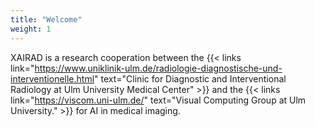 ```yaml
---
title: "Welcome"
weight: 1
---
```


XAIRAD is a research cooperation between the 
{{< links link="https://www.uniklinik-ulm.de/radiologie-diagnostische-und-interventionelle.html" text="Clinic for Diagnostic and Interventional Radiology at Ulm University Medical Center" >}}
and the 
{{< links link="https://viscom.uni-ulm.de/" text="Visual Computing Group at Ulm University." >}} for AI in medical imaging.
